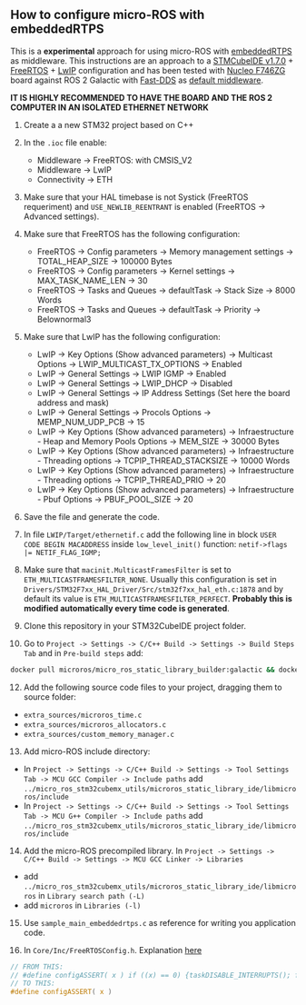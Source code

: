 ## How to configure micro-ROS with embeddedRTPS

This is a **experimental** approach for using micro-ROS with [embeddedRTPS](https://github.com/embedded-software-laboratory/embeddedRTPS) as middleware.
This instructions are an approach to a [STMCubeIDE v1.7.0](https://www.st.com/en/development-tools/stm32cubeide.html) + [FreeRTOS](https://www.freertos.org/) + [LwIP](https://www.nongnu.org/lwip/2_1_x/index.html) configuration and has been tested with [Nucleo F746ZG](https://www.st.com/en/evaluation-tools/nucleo-f746zg.html) board against ROS 2 Galactic with [Fast-DDS](https://github.com/eProsima/Fast-DDS) as [default middleware](https://github.com/eProsima/Fast-DDS-docs/blob/master/docs/fastdds/ros2/ros2.rst).

**IT IS HIGHLY RECOMMENDED TO HAVE THE BOARD AND THE ROS 2 COMPUTER IN AN ISOLATED ETHERNET NETWORK**

1. Create a a new STM32 project based on C++

2. In the `.ioc` file enable:
    - Middleware -> FreeRTOS: with CMSIS_V2
    - Middleware -> LwIP
    - Connectivity -> ETH

3. Make sure that your HAL timebase is not Systick (FreeRTOS requeriment) and `USE_NEWLIB_REENTRANT` is enabled (FreeRTOS -> Advanced settings).

4. Make sure that FreeRTOS has the following configuration:
   - FreeRTOS -> Config parameters -> Memory management settings -> TOTAL_HEAP_SIZE -> 100000 Bytes
   - FreeRTOS -> Config parameters -> Kernel settings -> MAX_TASK_NAME_LEN -> 30
   - FreeRTOS -> Tasks and Queues -> defaultTask -> Stack Size -> 8000 Words
   - FreeRTOS -> Tasks and Queues -> defaultTask -> Priority -> Belownormal3

5. Make sure that LwIP has the following configuration:
   - LwIP -> Key Options (Show advanced parameters) -> Multicast Options -> LWIP_MULTICAST_TX_OPTIONS -> Enabled
   - LwIP -> General Settings -> LWIP IGMP -> Enabled
   - LwIP -> General Settings -> LWIP_DHCP -> Disabled
   - LwIP -> General Settings -> IP Address Settings (Set here the board address and mask)
   - LwIP -> General Settings -> Procols Options -> MEMP_NUM_UDP_PCB -> 15
   - LwIP -> Key Options (Show advanced parameters) -> Infraestructure - Heap and Memory Pools Options -> MEM_SIZE -> 30000 Bytes
   - LwIP -> Key Options (Show advanced parameters) -> Infraestructure - Threading options -> TCPIP_THREAD_STACKSIZE -> 10000 Words
   - LwIP -> Key Options (Show advanced parameters) -> Infraestructure - Threading options -> TCPIP_THREAD_PRIO -> 20
   - LwIP -> Key Options (Show advanced parameters) -> Infraestructure - Pbuf Options -> PBUF_POOL_SIZE -> 20

6. Save the file and generate the code.

7. In file `LWIP/Target/ethernetif.c` add the following line in block `USER CODE BEGIN MACADDRESS` inside `low_level_init()` function: `netif->flags |= NETIF_FLAG_IGMP;`

8.  Make sure that `macinit.MulticastFramesFilter` is set to `ETH_MULTICASTFRAMESFILTER_NONE`. Usually this configuration is set in `Drivers/STM32F7xx_HAL_Driver/Src/stm32f7xx_hal_eth.c:1878` and by default its value is `ETH_MULTICASTFRAMESFILTER_PERFECT`. **Probably this is modified automatically every time code is generated**.

9.  Clone this repository in your STM32CubeIDE project folder.

10. Go to `Project -> Settings -> C/C++ Build -> Settings -> Build Steps Tab` and in `Pre-build steps` add:

```bash
docker pull microros/micro_ros_static_library_builder:galactic && docker run --rm -v ${workspace_loc:/${ProjName}}:/project --env MICROROS_USE_EMBEDDEDRTPS --env MICROROS_LIBRARY_FOLDER=micro_ros_stm32cubemx_utils/microros_static_library_ide microros/micro_ros_static_library_builder:galactic
```

12. Add the following source code files to your project, dragging them to source folder:
   - `extra_sources/microros_time.c`
   - `extra_sources/microros_allocators.c`
   - `extra_sources/custom_memory_manager.c`

13. Add micro-ROS include directory:
   - In `Project -> Settings -> C/C++ Build -> Settings -> Tool Settings Tab -> MCU GCC Compiler -> Include paths` add `../micro_ros_stm32cubemx_utils/microros_static_library_ide/libmicroros/include`
   - In `Project -> Settings -> C/C++ Build -> Settings -> Tool Settings Tab -> MCU G++ Compiler -> Include paths` add `../micro_ros_stm32cubemx_utils/microros_static_library_ide/libmicroros/include`

14.  Add the micro-ROS precompiled library. In `Project -> Settings -> C/C++ Build -> Settings -> MCU GCC Linker -> Libraries`
  - add `../micro_ros_stm32cubemx_utils/microros_static_library_ide/libmicroros` in `Library search path (-L)`
  - add `microros` in `Libraries (-l)`

15. Use `sample_main_embeddedrtps.c` as reference for writing you application code.

16. In `Core/Inc/FreeRTOSConfig.h`. Explanation [here](https://community.st.com/s/question/0D50X0000BJ1iquSQB/bug-in-cubemx-ide-lwip-freertos-on-nucleo-f429zi)
   ```c
   // FROM THIS:
   // #define configASSERT( x ) if ((x) == 0) {taskDISABLE_INTERRUPTS(); for( ;; );}
   // TO THIS:
   #define configASSERT( x )
   ```

